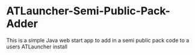 # ATLauncher-Semi-Public-Pack-Adder
This is a simple Java web start app to add in a semi public pack code to a users ATLauncher install
